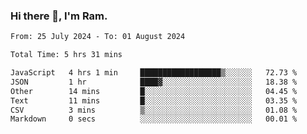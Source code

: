 ### Hi there 👋, I'm Ram.

<!--START_SECTION:waka-->

```txt
From: 25 July 2024 - To: 01 August 2024

Total Time: 5 hrs 31 mins

JavaScript   4 hrs 1 min     ██████████████████▒░░░░░░   72.73 %
JSON         1 hr            ████▓░░░░░░░░░░░░░░░░░░░░   18.38 %
Other        14 mins         █░░░░░░░░░░░░░░░░░░░░░░░░   04.45 %
Text         11 mins         █░░░░░░░░░░░░░░░░░░░░░░░░   03.35 %
CSV          3 mins          ▒░░░░░░░░░░░░░░░░░░░░░░░░   01.08 %
Markdown     0 secs          ░░░░░░░░░░░░░░░░░░░░░░░░░   00.01 %
```

<!--END_SECTION:waka-->

